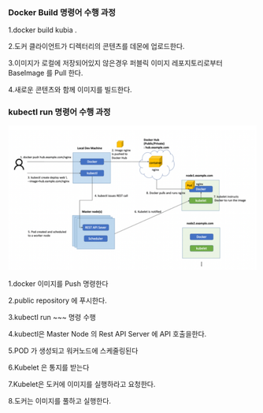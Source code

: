 ### Docker Build 명령어 수행 과정

1.docker build kubia . 

2.도커 클라이언트가 디렉터리의 콘텐츠를 데몬에 업로드한다.

3.이미지가 로컬에 저장되어있지 않은경우 퍼블릭 이미지 레포지토리로부터 BaseImage 를 Pull 한다.

4.새로운 콘텐츠와 함께 이미지를 빌드한다.



### kubectl run 명령어 수행 과정

![image-20250202222213051](chapter2-cjs.assets/image-20250202222213051.png)

1.docker 이미지를 Push 명령한다

2.public repository 에 푸시한다.

3.kubectl run ~~~ 명령 수행

4.kubectl은 Master Node 의 Rest API Server 에 API 호출을한다.

5.POD 가 생성되고 워커노드에 스케줄링된다

6.Kubelet 은 통지를 받는다

7.Kubelet은 도커에 이미지를 실행하라고 요청한다.

8.도커는 이미지를 풀하고 실행한다.



